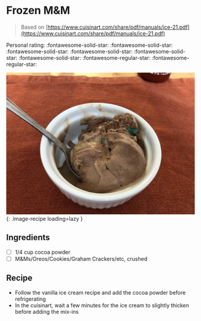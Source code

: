 <!-- Needs Manual Review -->

<!-- Do not modify sections with "AUTO-*". They are updated by make.py -->

# Frozen M&M

> Based on [https://www.cuisinart.com/share/pdf/manuals/ice-21.pdf](https://www.cuisinart.com/share/pdf/manuals/ice-21.pdf)

<!-- rating=3; (User can specify rating on scale of 1-5) -->
<!-- AUTO-UserRating -->
Personal rating: :fontawesome-solid-star: :fontawesome-solid-star: :fontawesome-solid-star: :fontawesome-solid-star: :fontawesome-solid-star: :fontawesome-solid-star: :fontawesome-regular-star: :fontawesome-regular-star:
<!-- /AUTO-UserRating -->

<!-- name_image=frozen_m&m.jpeg; (User can specify image name) -->
<!-- AUTO-Image -->
![frozen_m&m.jpeg](./frozen_m&m.jpeg){: .image-recipe loading=lazy }
<!-- /AUTO-Image -->

## Ingredients

* [ ] 1/4 cup cocoa powder
* [ ] M&Ms/Oreos/Cookies/Graham Crackers/etc, crushed

## Recipe

* Follow the vanilla ice cream recipe and add the cocoa powder before refrigerating
* In the cuisinart, wait a few minutes for the ice cream to slightly thicken before adding the mix-ins
